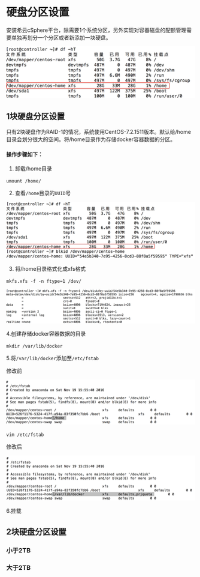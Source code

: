 # 硬盘分区设置

安装希云cSphere平台，除需要1个系统分区，另外实现对容器磁盘的配额管理需要单独再划分一个分区或者新添加一块硬盘。

![查看磁盘分区](./dfht.jpeg)
## 1块硬盘分区设置

只有2块硬盘作为RAID-1的情况，系统使用CentOS-7.2.1511版本。默认给/home目录会划分很大的空间。将/home目录作为存储docker容器数据的分区。

#### 操作步骤如下：

1. 卸载/home目录

`umount /home/`

2. 查看`/home`目录的`UUID`号

![UUID](./uuid.jpeg)

3. 将/home目录格式化成xfs格式

`mkfs.xfs -f -n ftype=1 /dev/`

![格式化结果](./mkfs-xfs.jpeg)

4.创建存储docker容器数据的目录

`mkdir /var/lib/docker`

5.将`/var/lib/docker`添加至`/etc/fstab`

修改前

![修改前](./pre-edit.jpeg)

`vim /etc/fstab`

修改后

![修改后](./hou-edit.jpeg)

6.挂载
## 2块硬盘分区设置

### 小于2TB

### 大于2TB
